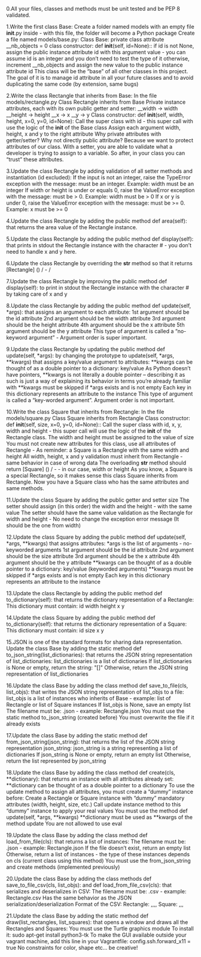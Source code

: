 0.All your files, classes and methods must be unit tested and be PEP 8 validated.

1.Write the first class Base:
Create a folder named models with an empty file __init__.py inside - with this file, the folder will become a Python package
Create a file named models/base.py:
Class Base:
private class attribute __nb_objects = 0
class constructor: def __init__(self, id=None)::
if id is not None, assign the public instance attribute id with this argument value - you can assume id is an integer and you don’t need to test the type of it
otherwise, increment __nb_objects and assign the new value to the public instance attribute id
This class will be the “base” of all other classes in this project. The goal of it is to manage id attribute in all your future classes and to avoid duplicating the same code (by extension, same bugs)

2.Write the class Rectangle that inherits from Base:
In the file models/rectangle.py
Class Rectangle inherits from Base
Private instance attributes, each with its own public getter and setter:
__width -> width
__height -> height
__x -> x
__y -> y
Class constructor: def __init__(self, width, height, x=0, y=0, id=None):
Call the super class with id - this super call with use the logic of the __init__ of the Base class
Assign each argument width, height, x and y to the right attribute
Why private attributes with getter/setter? Why not directly public attribute?
Because we want to protect attributes of our class. With a setter, you are able to validate what a developer is trying to assign to a variable. So after, in your class you can “trust” these attributes.

3.Update the class Rectangle by adding validation of all setter methods and instantiation (id excluded):
If the input is not an integer, raise the TypeError exception with the message: <name of the attribute> must be an integer. Example: width must be an integer
If width or height is under or equals 0, raise the ValueError exception with the message: <name of the attribute> must be > 0. Example: width must be > 0
If x or y is under 0, raise the ValueError exception with the message: <name of the attribute> must be >= 0. Example: x must be >= 0

4.Update the class Rectangle by adding the public method def area(self): that returns the area value of the Rectangle instance.

5.Update the class Rectangle by adding the public method def display(self): that prints in stdout the Rectangle instance with the character # - you don’t need to handle x and y here.

6.Update the class Rectangle by overriding the __str__ method so that it returns [Rectangle] (<id>) <x>/<y> - <width>/<height>

7.Update the class Rectangle by improving the public method def display(self): to print in stdout the Rectangle instance with the character # by taking care of x and y

8.Update the class Rectangle by adding the public method def update(self, *args): that assigns an argument to each attribute:
1st argument should be the id attribute
2nd argument should be the width attribute
3rd argument should be the height attribute
4th argument should be the x attribute
5th argument should be the y attribute
This type of argument is called a “no-keyword argument” - Argument order is super important.

9.Update the class Rectangle by updating the public method def update(self, *args): by changing the prototype to update(self, *args, **kwargs) that assigns a key/value argument to attributes:
**kwargs can be thought of as a double pointer to a dictionary: key/value
As Python doesn’t have pointers, **kwargs is not literally a double pointer – describing it as such is just a way of explaining its behavior in terms you’re already familiar with
**kwargs must be skipped if *args exists and is not empty
Each key in this dictionary represents an attribute to the instance
This type of argument is called a “key-worded argument”. Argument order is not important.

10.Write the class Square that inherits from Rectangle:
In the file models/square.py
Class Square inherits from Rectangle
Class constructor: def __init__(self, size, x=0, y=0, id=None)::
Call the super class with id, x, y, width and height - this super call will use the logic of the __init__ of the Rectangle class. The width and height must be assigned to the value of size
You must not create new attributes for this class, use all attributes of Rectangle - As reminder: a Square is a Rectangle with the same width and height
All width, height, x and y validation must inherit from Rectangle - same behavior in case of wrong data
The overloading __str__ method should return [Square] (<id>) <x>/<y> - <size> - in our case, width or height
As you know, a Square is a special Rectangle, so it makes sense this class Square inherits from Rectangle. Now you have a Square class who has the same attributes and same methods.

11.Update the class Square by adding the public getter and setter size
The setter should assign (in this order) the width and the height - with the same value
The setter should have the same value validation as the Rectangle for width and height - No need to change the exception error message (It should be the one from width)

12.Update the class Square by adding the public method def update(self, *args, **kwargs) that assigns attributes:
*args is the list of arguments - no-keyworded arguments
1st argument should be the id attribute
2nd argument should be the size attribute
3rd argument should be the x attribute
4th argument should be the y attribute
**kwargs can be thought of as a double pointer to a dictionary: key/value (keyworded arguments)
**kwargs must be skipped if *args exists and is not empty
Each key in this dictionary represents an attribute to the instance

13.Update the class Rectangle by adding the public method def to_dictionary(self): that returns the dictionary representation of a Rectangle:
This dictionary must contain:
id
width
height
x
y

14.Update the class Square by adding the public method def to_dictionary(self): that returns the dictionary representation of a Square:
This dictionary must contain:
id
size
x
y

15.JSON is one of the standard formats for sharing data representation.
Update the class Base by adding the static method def to_json_string(list_dictionaries): that returns the JSON string representation of list_dictionaries:
list_dictionaries is a list of dictionaries
If list_dictionaries is None or empty, return the string: "[]"
Otherwise, return the JSON string representation of list_dictionaries

16.Update the class Base by adding the class method def save_to_file(cls, list_objs): that writes the JSON string representation of list_objs to a file:
list_objs is a list of instances who inherits of Base - example: list of Rectangle or list of Square instances
If list_objs is None, save an empty list
The filename must be: <Class name>.json - example: Rectangle.json
You must use the static method to_json_string (created before)
You must overwrite the file if it already exists

17.Update the class Base by adding the static method def from_json_string(json_string): that returns the list of the JSON string representation json_string:
json_string is a string representing a list of dictionaries
If json_string is None or empty, return an empty list
Otherwise, return the list represented by json_string

18.Update the class Base by adding the class method def create(cls, **dictionary): that returns an instance with all attributes already set:
**dictionary can be thought of as a double pointer to a dictionary
To use the update method to assign all attributes, you must create a “dummy” instance before:
Create a Rectangle or Square instance with “dummy” mandatory attributes (width, height, size, etc.)
Call update instance method to this “dummy” instance to apply your real values
You must use the method def update(self, *args, **kwargs)
**dictionary must be used as **kwargs of the method update
You are not allowed to use eval

19.Update the class Base by adding the class method def load_from_file(cls): that returns a list of instances:
The filename must be: <Class name>.json - example: Rectangle.json
If the file doesn’t exist, return an empty list
Otherwise, return a list of instances - the type of these instances depends on cls (current class using this method)
You must use the from_json_string and create methods (implemented previously)

20.Update the class Base by adding the class methods def save_to_file_csv(cls, list_objs): and def load_from_file_csv(cls): that serializes and deserializes in CSV:
The filename must be: <Class name>.csv - example: Rectangle.csv
Has the same behavior as the JSON serialization/deserialization
Format of the CSV:
Rectangle: <id>,<width>,<height>,<x>,<y>
Square: <id>,<size>,<x>,<y>

21.Update the class Base by adding the static method def draw(list_rectangles, list_squares): that opens a window and draws all the Rectangles and Squares:
You must use the Turtle graphics module
To install it: sudo apt-get install python3-tk
To make the GUI available outside your vagrant machine, add this line in your Vagrantfile: config.ssh.forward_x11 = true
No constraints for color, shape etc… be creative!
